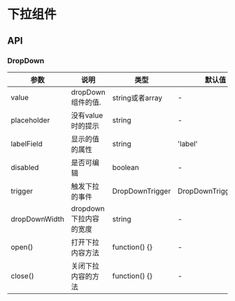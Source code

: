 
# 下拉组件

## API

### DropDown
| 参数      | 说明             | 类型      | 默认值  |
|----------|------------------|----------|--------|
| value  | dropDown组件的值.   | string或者array| - |
| placeholder | 没有value时的提示 | string | - |
| labelField | 显示的值的属性 | string | 'label' |
| disabled | 是否可编辑 | boolean | - |
| trigger | 触发下拉的事件 | DropDownTrigger | DropDownTrigger.click |
| dropDownWidth | dropdown 下拉内容的宽度 | string | - |
| open() | 打开下拉内容方法 | function() {} | - |
| close() |  关闭下拉内容的方法 | function() {}  | - |
